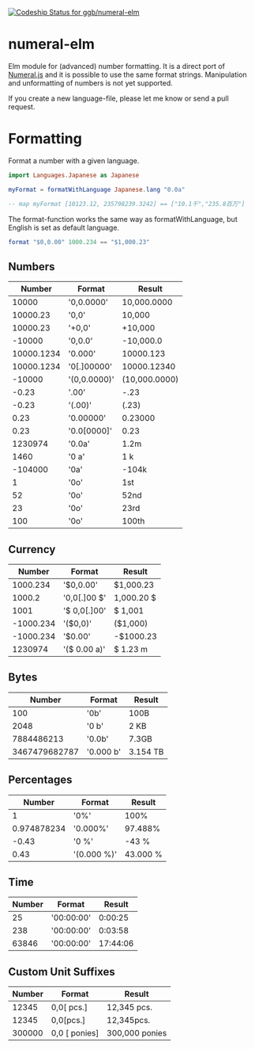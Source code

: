 [ ![Codeship Status for ggb/numeral-elm](https://codeship.com/projects/f4ffde60-8427-0134-d486-12c4a3847234/status?branch=master)](https://codeship.com/projects/183086)

# numeral-elm

Elm module for (advanced) number formatting. It is a direct port of [Numeral.js](http://numeraljs.com/) and it is possible to use the same format strings. Manipulation and unformatting of numbers is not yet supported.

If you create a new language-file, please let me know or send a pull request.

# Formatting

Format a number with a given language.

```elm
import Languages.Japanese as Japanese

myFormat = formatWithLanguage Japanese.lang "0.0a"

-- map myFormat [10123.12, 235798239.3242] == ["10.1千","235.8百万"]
```

The format-function works the same way as formatWithLanguage, but English is set as default language.

```elm
format "$0,0.00" 1000.234 == "$1,000.23"
```

## Numbers

| Number  | Format  | Result |
|---------|---------|--------|
| 10000 | '0,0.0000' | 10,000.0000 |
| 10000.23 | '0,0' | 10,000 |
| 10000.23 | '+0,0' | +10,000 |
| -10000 | '0,0.0' | -10,000.0 |
| 10000.1234 | '0.000' | 10000.123 |
| 10000.1234 | '0[.]00000' | 10000.12340 |
| -10000 | '(0,0.0000)' | (10,000.0000) |
| -0.23 | '.00' | -.23 |
| -0.23 | '(.00)' | (.23) |
| 0.23 | '0.00000' | 0.23000 |
| 0.23 | '0.0[0000]' | 0.23 |
| 1230974 | '0.0a' | 1.2m |
| 1460 | '0 a' | 1 k |
| -104000 | '0a' | -104k |
| 1 | '0o' | 1st |
| 52 | '0o' | 52nd |
| 23 | '0o' | 23rd |
| 100 | '0o' | 100th |

## Currency

| Number  | Format  | Result |
|---------|---------|--------|
| 1000.234 | '$0,0.00' | $1,000.23 |
| 1000.2 | '0,0[.]00 $' | 1,000.20 $ |
| 1001 | '$ 0,0[.]00' | $ 1,001 |
| -1000.234 | '($0,0)' | ($1,000) |
| -1000.234 | '$0.00' | -$1000.23 |
| 1230974 | '($ 0.00 a)' | $ 1.23 m |

## Bytes

| Number  | Format  | Result |
|---------|---------|--------|
| 100 | '0b' | 100B |
| 2048 | '0 b' | 2 KB |
| 7884486213 | '0.0b' | 7.3GB |
| 3467479682787 | '0.000 b' | 3.154 TB |

## Percentages

| Number  | Format  | Result |
|---------|---------|--------|
| 1 | '0%' | 100% |
| 0.974878234 | '0.000%' | 97.488% |
| -0.43 | '0 %' | -43 % | 
| 0.43 | '(0.000 %)' | 43.000 % |

## Time

| Number  | Format  | Result |
|---------|---------|--------|
| 25 | '00:00:00' | 0:00:25 |
| 238 | '00:00:00' | 0:03:58 |
| 63846 | '00:00:00' | 17:44:06 |

## Custom Unit Suffixes

| Number  | Format  | Result |
|---------|---------|--------|
| 12345 | 0,0[ pcs.] | 12,345 pcs. |
| 12345 | 0,0[pcs.] | 12,345pcs. |
| 300000 | 0,0 [ ponies] | 300,000 ponies |